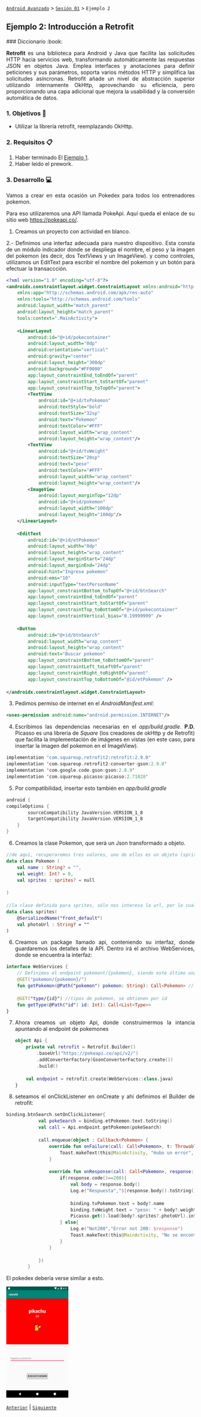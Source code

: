 [`Android Avanzado`](../../Readme.md) > [`Sesión 01`](..#Readme.md) > `Ejemplo 2`

## Ejemplo 2: Introducción a Retrofit

<div style="text-align: justify;">
### Diccionario :book:

**Retrofit** es una biblioteca para Android y Java que facilita las solicitudes HTTP hacia servicios web, transformando automáticamente las respuestas JSON en objetos Java. Emplea interfaces y anotaciones para definir peticiones y sus parámetros, soporta varios métodos HTTP y simplifica las solicitudes asíncronas. Retrofit añade un nivel de abstracción superior utilizando internamente OkHttp, aprovechando su eficiencia, pero proporcionando una capa adicional que mejora la usabilidad y la conversión automática de datos.

### 1. Objetivos :dart:

- Utilizar la librería retrofit, reemplazando OkHttp.

### 2. Requisitos :clipboard:

1. Haber terminado El [Ejemplo 1](../Ejemplo-01#readme).
2. Haber leído el prework.

### 3. Desarrollo :computer:

Vamos a crear en esta ocasión un Pokedex para todos los entrenadores pokemon.

Para eso utilizaremos una API llamada PokeApi. Aquí queda el enlace de su sitio web https://pokeapi.co/.


1. Creamos un proyecto con actividad en blanco.

2.- Definimos una interfaz adecuada para nuestro dispositivo. Esta consta de un módulo indicador donde se despliega el nombre, el peso y la imagen del pokemon (es decir, dos TextViews y un ImageView). y como controles, utilizamos un EditText para escribir el nombre del pokemon y un botón para efectuar la transaccción.

```xml
<?xml version="1.0" encoding="utf-8"?>
<androidx.constraintlayout.widget.ConstraintLayout xmlns:android="http://schemas.android.com/apk/res/android"
    xmlns:app="http://schemas.android.com/apk/res-auto"
    xmlns:tools="http://schemas.android.com/tools"
    android:layout_width="match_parent"
    android:layout_height="match_parent"
    tools:context=".MainActivity">

    <LinearLayout
        android:id="@+id/pokecontainer"
        android:layout_width="0dp"
        android:orientation="vertical"
        android:gravity="center"
        android:layout_height="300dp"
        android:background="#FF0000"
        app:layout_constraintEnd_toEndOf="parent"
        app:layout_constraintStart_toStartOf="parent"
        app:layout_constraintTop_toTopOf="parent">
        <TextView
            android:id="@+id/tvPokemon"
            android:textStyle="bold"
            android:textSize="32sp"
            android:text="Pokemon"
            android:textColor="#FFF"
            android:layout_width="wrap_content"
            android:layout_height="wrap_content"/>
        <TextView
            android:id="@+id/tvWeight"
            android:textSize="20sp"
            android:text="peso"
            android:textColor="#FFF"
            android:layout_width="wrap_content"
            android:layout_height="wrap_content"/>
        <ImageView
            android:layout_marginTop="12dp"
            android:id="@+id/pokemon"
            android:layout_width="100dp"
            android:layout_height="100dp"/>
    </LinearLayout>

    <EditText
        android:id="@+id/etPokemon"
        android:layout_width="0dp"
        android:layout_height="wrap_content"
        android:layout_marginStart="24dp"
        android:layout_marginEnd="24dp"
        android:hint="Ingrese pokemon"
        android:ems="10"
        android:inputType="textPersonName"
        app:layout_constraintBottom_toTopOf="@+id/btnSearch"
        app:layout_constraintEnd_toEndOf="parent"
        app:layout_constraintStart_toStartOf="parent"
        app:layout_constraintTop_toBottomOf="@+id/pokecontainer"
        app:layout_constraintVertical_bias="0.19999999" />

    <Button
        android:id="@+id/btnSearch"
        android:layout_width="wrap_content"
        android:layout_height="wrap_content"
        android:text="Buscar pokemon"
        app:layout_constraintBottom_toBottomOf="parent"
        app:layout_constraintLeft_toLeftOf="parent"
        app:layout_constraintRight_toRightOf="parent"
        app:layout_constraintTop_toBottomOf="@id/etPokemon" />

</androidx.constraintlayout.widget.ConstraintLayout>
```

3. Pedimos permiso de internet en el *AndroidManifest.xml*:

```xml
<uses-permission android:name="android.permission.INTERNET"/>
```

4. Escribimos las dependencias necesarias en el *app/build.gradle*. **P.D.** Picasso es una librería de *Square* (los creadores de okHttp y de Retrofit) que facilita la implementación de imágenes en vistas (en este caso, para insertar la imagen del pokemon en el ImageView).

```kotlin
implementation "com.squareup.retrofit2:retrofit:2.9.0"
implementation 'com.squareup.retrofit2:converter-gson:2.9.0'
implementation 'com.google.code.gson:gson:2.8.9'
implementation 'com.squareup.picasso:picasso:2.71828'
```

5. Por compatibilidad, insertar esto también en *app/build.gradle*

```kotlin
android {
compileOptions {
        sourceCompatibility JavaVersion.VERSION_1_8
        targetCompatibility JavaVersion.VERSION_1_8
    }
}
```

6. Creamos la clase Pokemon, que será un Json transformado a objeto.

```kotlin
//de aquí, recuperaremos tres valores, uno de ellos es un objeto (sprites), por lo tanto, se tiene qué definir otra clase para él
data class Pokemon (
    val name : String? = "",
    val weight: Int? = 0,
    val sprites : sprites? = null

)

//la clase definida para sprites, sólo nos interesa la url, por lo cual ignoramos su(s) otro(s) parámetro(s).
data class sprites(
    @SerializedName("front_default")
    val photoUrl : String? = ""
)
```

6. Creamos un package llamado api, conteniendo su interfaz, donde guardaremos los detalles de la API. Dentro irá el archivo WebServices, donde se encuentra la interfaz: 

```kotlin
interface WebServices {
    // Definimos el endpoint pokemont/{pokemon}, siendo este último una variable a ingresar por el usuario (en este caso, desde el edit text)
    @GET("pokemon/{pokemon}/")
    fun getPokemon(@Path("pokemon") pokemon: String): Call<Pokemon> //la clase Pokemon dentro de Call indica que el json de respuesta va a   ser transformado es un objeto de esa clase.                             

    @GET("type/{id}") //tipos de pokemon, se obtienen por id 
    fun getType(@Path("id") id: Int): Call<List<Type>>
}

```
7. Ahora creamos un objeto Api, donde construimermos la intancia apuntando al endpoint de pokemones

   ```kotlin
   object Api {
       private val retrofit = Retrofit.Builder()
           .baseUrl("https://pokeapi.co/api/v2/")
           .addConverterFactory(GsonConverterFactory.create())
           .build()
   
       val endpoint = retrofit.create(WebServices::class.java)
   }
   ```

8. seteamos el onClickListener en onCreate y ahí definimos el Builder de retrofit:

```kotlin 
binding.btnSearch.setOnClickListener{
            val pokeSearch = binding.etPokemon.text.toString()
            val call = Api.endpoint.getPokemon(pokeSearch)

            call.enqueue(object : Callback<Pokemon> {
                override fun onFailure(call: Call<Pokemon>, t: Throwable) {
                    Toast.makeText(this@MainActivity, "Hubo un error", Toast.LENGTH_SHORT).show()
                }

                override fun onResponse(call: Call<Pokemon>, response: Response<Pokemon>) {
                    if(response.code()==200){
                        val body = response.body()
                        Log.e("Respuesta","${response.body().toString()}")

                        binding.tvPokemon.text = body?.name
                        binding.tvWeight.text = "peso: " + body?.weight.toString()
                        Picasso.get().load(body?.sprites?.photoUrl).into(binding.pokemon);
                    } else{
                        Log.e("Not200","Error not 200: $response")
                        Toast.makeText(this@MainActivity, "No se encontró el pokemon", Toast.LENGTH_SHORT).show()
                    }
                }

            })
        }
```

El pokedex debería verse similar a esto.

<img src="images/01.png" width="33%">

[`Anterior`](../Reto-01#readme) | [`Siguiente`](../Reto-02#readme)      

</div>

